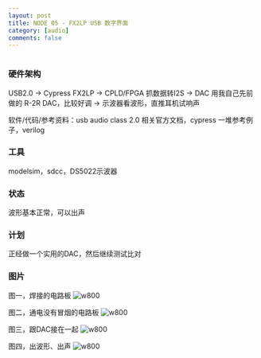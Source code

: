 ```yaml
---
layout: post
title: NODE 05 - FX2LP USB 数字界面
category: [audio]
comments: false
---
```


```
```

### 硬件架构

USB2.0 -> Cypress FX2LP -> CPLD/FPGA 抓数据转I2S -> DAC 用我自己先前做的 R-2R DAC，比较好调 -> 示波器看波形，直推耳机试响声

软件/代码/参考资料：usb audio class 2.0 相关官方文档，cypress 一堆参考例子，verilog

### 工具

modelsim，sdcc，DS5022示波器


### 状态

波形基本正常，可以出声


### 计划

正经做一个实用的DAC，然后继续测试比对


### 图片

图一，焊接的电路板
![w800](/images/node5/IMG_3456.JPG)



图二，通电没有冒烟的电路板
![w800](/images/node5/IMG_3453.JPG)


图三，跟DAC接在一起
![w800](/images/node5/IMG_3452.JPG)



图四，出波形、出声
![w800](/images/node5/IMG_3451.JPG)
